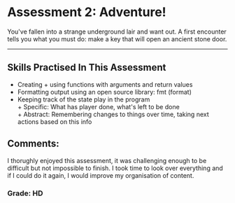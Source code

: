 # Assessment 2: Adventure!
 
 You've fallen into a strange underground lair and want out. 
 A first encounter tells you what you must do: make a key
 that will open an ancient stone door.

--------------------------------------------------------------

## Skills Practised In This Assessment
  
  - Creating + using functions with arguments and return values   
  - Formatting output using an open source library: fmt (format)   
  - Keeping track of the state play in the program     
        + Specific: What has player done, what's left to be done     
        + Abstract: Remembering changes to things over time, taking next actions based on this info
    
 
## Comments:
I thorughly enjoyed this assessment, it was challenging enough to be difficult but not impossible to finish.
I took time to look over everything and if I could do it again, I would improve my organisation of content.

### Grade: HD
 